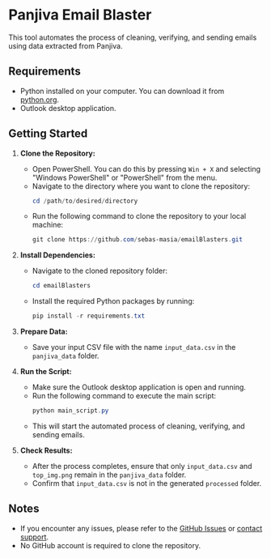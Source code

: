 # Panjiva Email Blaster

This tool automates the process of cleaning, verifying, and sending emails using data extracted from Panjiva.

## Requirements

- Python installed on your computer. You can download it from [python.org](https://www.python.org/downloads/).
- Outlook desktop application.

## Getting Started

1. **Clone the Repository:**
   - Open PowerShell. You can do this by pressing `Win + X` and selecting "Windows PowerShell" or "PowerShell" from the menu.
   - Navigate to the directory where you want to clone the repository:
     ```powershell
     cd /path/to/desired/directory
     ```
   - Run the following command to clone the repository to your local machine:
     ```powershell
     git clone https://github.com/sebas-masia/emailBlasters.git
     ```

2. **Install Dependencies:**
   - Navigate to the cloned repository folder:
     ```powershell
     cd emailBlasters
     ```
   - Install the required Python packages by running:
     ```powershell
     pip install -r requirements.txt
     ```

3. **Prepare Data:**
   - Save your input CSV file with the name `input_data.csv` in the `panjiva_data` folder.

4. **Run the Script:**
   - Make sure the Outlook desktop application is open and running.
   - Run the following command to execute the main script:
     ```powershell
     python main_script.py
     ```
   - This will start the automated process of cleaning, verifying, and sending emails.

5. **Check Results:**
   - After the process completes, ensure that only `input_data.csv` and `top_img.png` remain in the `panjiva_data` folder.
   - Confirm that `input_data.csv` is not in the generated `processed` folder.

## Notes

- If you encounter any issues, please refer to the [GitHub Issues](https://github.com/sebas-masia/emailBlasters/issues) or [contact support](mailto:sebastianmasia@gmail.com).
- No GitHub account is required to clone the repository.